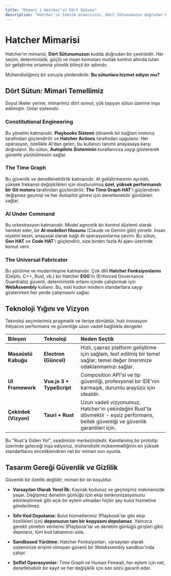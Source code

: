 ```yaml
---
title: "Mimari | Hatcher'ın Dört Sütunu"
description: "Hatcher'ın teknik mimarisini, Dört Sütunumuzun doğrudan bir uygulamasını keşfedin. Deterministik, model agnostik ve geliştirici merkezli bir IDE'yi nasıl inşa ettiğimizi öğrenin."
---
```


# Hatcher Mimarisi

Hatcher'ın mimarisi, **Dört Sütunumuzun** kodda doğrudan bir çevirisidir. Her seçim, deterministik, güçlü ve insan komutanı mutlak kontrol altında tutan bir geliştirme ortamına yönelik bilinçli bir adımdır.

Mühendisliğimiz bir soruyla yönlendirilir: **Bu sütunlara hizmet ediyor mu?**

## Dört Sütun: Mimari Temellimiz

Soyut ilkeler yerine, mimarimiz dört somut, yük taşıyan sütun üzerine inşa edilmiştir. Onlar sistemdir.

### <DocIcon type="constitutional" inline /> Constitutional Engineering

Bu yönetim katmanıdır. **Playbooks Sistemi** (dinamik bir bağlam motoru) tarafından güçlendirilir ve **Hatcher Actions** tarafından uygulanır. Her operasyon, özellikle AI'dan gelen, bu kullanıcı tanımlı anayasaya karşı doğrulanır. Bu sütun, **Autopilots Sisteminin** kurallarınıza saygı göstererek güvenle yürütülmesini sağlar.

### <DocIcon type="time-graph" inline /> The Time Graph

Bu güvenlik ve denetlenebilirlik katmanıdır. AI geliştirmesinin ayrıntılı, yüksek frekanslı değişiklikleri için oluşturulmuş **özel, yüksek performanslı bir Git motoru** tarafından güçlendirilir. **The Time Graph HAT**'i güçlendiren değişmez geçmişi ve her Autopilot görevi için denetlenebilir günlükleri sağlar.

### <DocIcon type="ai-command" inline /> AI Under Command

Bu orkestrasyon katmanıdır. Model agnostik bir kontrol düzlemi olarak hareket eder, bir **AI modelleri filosunu** (Claude ve Gemini gibi) yönetir. İnsan niyetini kesin, anayasal olarak bağlı AI operasyonlarına çevirir. Bu sütun, **Gen HAT** ve **Code HAT**'i güçlendirir, size birden fazla AI ajanı üzerinde komut verir.

### <DocIcon type="universal-fabricator" inline /> The Universal Fabricator

Bu yürütme ve modernleşme katmanıdır. Çok dilli **Hatcher Fonksiyonlarını** (Delphi, C++, Rust, vb.) bir Hatcher **EGG**'in (Enforced Governance Guardrails) güvenli, deterministik ortamı içinde çalıştırmak için **WebAssembly** kullanır. Bu, eski kodun modern standartlara saygı gösterirken her yerde çalışmasını sağlar.

## Teknoloji Yığını ve Vizyon

Teknoloji seçimlerimiz pragmatik ve ileriye dönüktür, hızlı inovasyon ihtiyacını performans ve güvenliğe uzun vadeli bağlılıkla dengeler.

| Bileşen           | Teknoloji                 | Neden Seçtik                                                                                                                                           |
| :---------------- | :------------------------ | :----------------------------------------------------------------------------------------------------------------------------------------------------- |
| **Masaüstü Kabuğu** | **Electron (Güncel)**     | Hızlı, çapraz platform geliştirme için sağlam, test edilmiş bir temel sağlar, temel değer önerimize odaklanmamızı sağlar.                          |
| **UI Framework**  | **Vue.js 3 + TypeScript** | Composition API'si ve tip güvenliği, profesyonel bir IDE'nin karmaşık, durumlu arayüzü için idealdir.                                                  |
| **Çekirdek (Vizyon)** | **Tauri + Rust**          | Uzun vadeli vizyonumuz, Hatcher'ın çekirdeğini Rust'ta dövmektir - eşsiz performans, bellek güvenliği ve güvenlik garantileri için.                  |

Bu "Rust'a Giden Yol", vaadimizin merkezindedir. Kanıtlanmış bir prototip üzerinde geleceği inşa ediyoruz, mühendislik mükemmelliğinin en yüksek standartlarını önceliklendiren net bir mimari son oyunla.

## Tasarım Gereği Güvenlik ve Gizlilik

Güvenlik bir özellik değildir; mimari bir ön koşuldur.

- **Varsayılan Olarak Yerel İlk:** Kaynak kodunuz ve geçmişiniz makinenizde yaşar. Değişmez denetim günlüğü için ekip senkronizasyonunu etkinleştirmek gibi açık bir eylem olmadan hiçbir şey bulut hizmetine gönderilmez.

- **Sıfır Kod Depolama:** Bulut hizmetlerimiz (Playbook'lar gibi ekip özellikleri için) **deponuzun tam bir kopyasını depolamaz**. Yalnızca gerekli yönetim verilerini (Playbook'lar ve denetim günlüğü girişleri gibi) depolarız, tüm kod tabanınızı asla.

- **Sandboxed Yürütme:** Hatcher Fonksiyonları, varsayılan olarak sisteminize erişimi olmayan güvenli bir WebAssembly sandbox'ında çalışır.

- **Şeffaf Operasyonlar:** Time Graph ve Human Firewall, her eylem için net, denetlenebilir bir kayıt ve her değişiklik için son sözü garanti eder.

<PageCTA
  title="Daha Derine Dalmaya Hazır mısınız?"
  subtitle="Mimarimizin yeni nesil AI destekli geliştirmeyi nasıl mümkün kıldığını keşfedin"
  buttonText="Felsefeyi Okuyun"
  buttonLink="/tr/philosophy"
  buttonStyle="secondary"
  footer="Güvenlik, gizlilik ve geliştirici kontrolü çekirdekte inşa edildi"
/>

